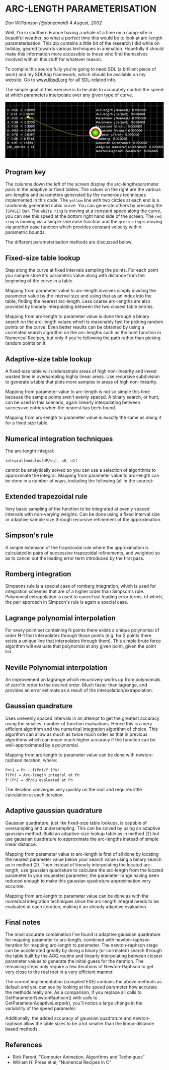 # ARC-LENGTH PARAMETERISATION
*Don Williamson (@donzanoid) 4 August, 2002*

Well, I'm in southern France having a whale of a time on a camp-site in beautiful weather,
so what a perfect time this would be to look at arc-length parameterisation! This zip
contains a little bit of the research I did while on holiday, geared towards various
techniques in animation. Hopefully it should make this information more accessible to those
who find themselves involved with all this stuff for whatever reason.

To compile this source fully you're going to need SDL (a brilliant piece of work) and
my SDLApp framework, which should be available on my website. Go to www.libsdl.org for
all SDL-related info.

The simple goal of this exercise is to be able to accurately control the speed at which
parameters interpolate over any given type of curve.

<p align="center">
	<img src="ArcLength.gif"/>
</p>

## Program key

The columns down the left of the screen display the arc-length/parameter pairs in
the adaptive or fixed tables. The values on the right are the various arc-lengths and
parameters generated by the numerous techniques implemented in this code. The `yellow` line
with two circles at each end is a randomnly generated cubic curve. You can generate others
by pressing the `[SPACE]` bar. The `white ring` is moving at a constant speed along the curve,
you can see this speed at the bottom right hand side of the screen. The `red ring` is
moving via a simple sine ease function and the `green ring` is moving via another ease
function which provides constant velocity within parametric bounds.

The different parameterisation methods are discussed below.

## Fixed-size table lookup

Step along the curve at fixed intervals sampling the points. For each point you sample
store it's parametric value along with distance from the beginning of the curve in a
table.

Mapping from parameter value to arc-length involves simply dividing the parameter
value by the interval size and using that as an index into the table, finding the
nearest arc-length. Less coarse arc-lengths are also provided by linearly interpolating
between the two closest table entries.

Mapping from arc-length to parameter value is done through a binary search on the
arc-length values which is reasonably fast for picking random points on the curve. Even
better results can be obtained by using a correlated search algorithm on the arc-lengths
such as the hunt function in Numerical Recipes, but only if you're following the path
rather than picking random points on it.

## Adaptive-size table lookup

A fixed-size table will undersample areas of high non-linearity and invest wasted time
in oversampling highly linear areas. Use recursive subdivision to generate a table that
plots more samples in areas of high non-linearity.

Mapping from parameter value to arc-length is not so simple this time because the sample
points aren't evenly spaced. A binary search, or hunt, can be used in this scenario, again
linearly interpolating between successive entries when the nearest has been found.

Mapping from arc-length to parameter value is exactly the same as doing it for a fixed
size table.

## Numerical integration techniques

The arc-length integral:

	integral[modulus[dP/du], u0, u1]

cannot be analytically solved so you can use a selection of algorithms to approximate
the integral. Mapping from parameter value to arc-length can be done in a number of ways,
including the following (all in the source):

## Extended trapezoidal rule

Very basic sampling of the function to be integrated at evenly spaced intervals
with non-varying weights. Can be done using a fixed interval size or adaptive
sample size through recursive refinement of the approximation.

## Simpson's rule

A simple extension of the trapezoidal rule where the approximation is calculated
in pairs of sucsessive trapezoidal refinements, and weighted so as to cancel out
the leading error term introduced by the first pass.

## Romberg integration

Simpsons rule is a special case of romberg integration, which is used for
integration schemes that are of a higher order than Simpson's rule. Polynomial
extrapolation is used to cancel out leading error terms, of which, the pair
approach in Simpson's rule is again a special case.

## Lagrange polynomial interpolation

For every point set containing N points there exists a unique polynomial of
order N-1 that interpolates through those points (e.g. for 2 points there
exists a unique line that interpolates through them). This simple brute
force algorithm will evaluate that polynomial at any given point, given
the point list.

## Neville Polynomial interpolation

An improvement on lagrange which recursively works up from polynomials of
zero'th order to the desired order. Much faster than lagrange, and provides
an error estimate as a result of the interpolation/extrapolation.

## Gaussian quadrature

Uses unevenly spaced intervals in an attempt to get the greatest accuracy using
the smallest number of function evaluations. Hence this is a very efficient
algorithm and the numerical integration algorithm of choice. This algorithm
can allow as much as twice much order as that in previous algorithms which can
mean much higher accuracy if the function can be well-approximated by a polynomial.

Mapping from arc-length to parameter value can be done with newton-raphson iteration,
where:

	Pn+1 = Pn - f(Pn)/f'(Pn)
	f(Pn) = Arc-length integral at Pn
	f'(Pn) = dP/du evaluated at Pn

The iteration converges very quickly on the root and requires little calculation at each
iteration.

## Adaptive gaussian quadrature

Gaussian quadrature, just like fixed-size table lookups, is capable of oversampling and
undersampling. This can be solved by using an adaptive gaussian method. Build an
adaptive-size lookup table as in method (2) but use gaussian quadrature to approximate
the arc-lengths instead of simple linear distance.

Mapping from parameter value to arc-length is first of all done by locating the nearest
parameter value below your search value using a binary search as in method (2). Then
instead of linearly interpolating the located arc-length, use gaussian quadrature to
calculate the arc-length from the located parameter to your requested parameter; the
parameter range having been reduced enough to make this gaussian quadrature approximation
very accurate.

Mapping from arc-length to parameter value can be done as with the numerical integration
techniques since the arc-length integral needs to be evaluated at each iteration, making
it an already adaptive evaluation.

## Final notes

The most accurate combination I've found is adaptive gaussian quadrature for mapping
parameter to arc-length, combined with newton-raphson iteration for mapping arc-length
to parameter. The newton-raphson stage can be accelerated greatly by doing a binary
(or correlated) search through the table built by the AGQ routine and linearly
interpolating between closest parameter values to generate the initial guess for the
iteration. The remaining steps only require a few iterations of Newton-Raphson to
get very close to the real root in a very efficient manner.

The current implementation (compiled EXE) contains the above methods as default and you
can see by looking at the speed parameter how accurate the methods really are. As a
comparison, if you replace all calls to GetParameterNewtonRaphson() with calls to
GetParameterAdaptiveLerped(), you'll notice a large change in the variability of the
speed parameter.

Additionally, the added accuracy of gaussian quadrature and newton-raphson allow the
table sizes to be a lot smaller than the linear-distance based methods.


## References

* Rick Parent, "Computer Animation, Algorithms and Techniques"
* William H. Press et al, "Numerical Recipes in C"


